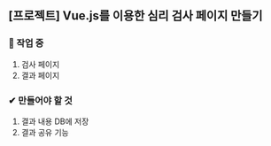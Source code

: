 ## [프로젝트] Vue.js를 이용한 심리 검사 페이지 만들기

### 📌 작업 중
1. 검사 페이지
2. 결과 페이지

### ✔ 만들어야 할 것
1. 결과 내용 DB에 저장
2. 결과 공유 기능
